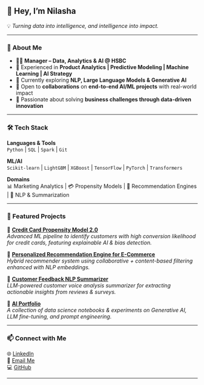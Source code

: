 ## 👋 Hey, I’m Nilasha  

💡 *Turning data into intelligence, and intelligence into impact.*  

---

### 🚀 About Me  
- 👩‍💻 **Manager – Data, Analytics & AI @ HSBC**  
- 🧠 Experienced in **Product Analytics | Predictive Modeling | Machine Learning | AI Strategy**  
- 🌱 Currently exploring **NLP, Large Language Models & Generative AI**  
- 🤝 Open to **collaborations** on **end-to-end AI/ML projects** with real-world impact  
- 🎯 Passionate about solving **business challenges through data-driven innovation**  
---

### 🛠️ Tech Stack  

**Languages & Tools**  
`Python` | `SQL` | `Spark` | `Git`  

**ML/AI**  
`Scikit-learn` | `LightGBM` | `XGBoost` | `TensorFlow` | `PyTorch` | `Transformers`  

**Domains**  
📊 Marketing Analytics | 💳 Propensity Models | 🛒 Recommendation Engines | 💬 NLP & Summarization  

---

### 📂 Featured Projects  

🔹 [**Credit Card Propensity Model 2.0**](#)  
*Advanced ML pipeline to identify customers with high conversion likelihood for credit cards, featuring explainable AI & bias detection.*  

🔹 [**Personalized Recommendation Engine for E-Commerce**](#)  
*Hybrid recommender system using collaborative + content-based filtering enhanced with NLP embeddings.*  

🔹 [**Customer Feedback NLP Summarizer**](#)  
*LLM-powered customer voice analysis summarizer for extracting actionable insights from reviews & surveys.*  

🔹 [**AI Portfolio**](#)  
*A collection of data science notebooks & experiments on Generative AI, LLM fine-tuning, and prompt engineering.*  

---

### 📫 Connect with Me  

🌐 [LinkedIn](https://www.linkedin.com/in/nilashaghosh)  
📧 [Email Me](mailto:gnilasha@gmail.com)  
💻 [GitHub](https://github.com/Nilasha27)  

---
